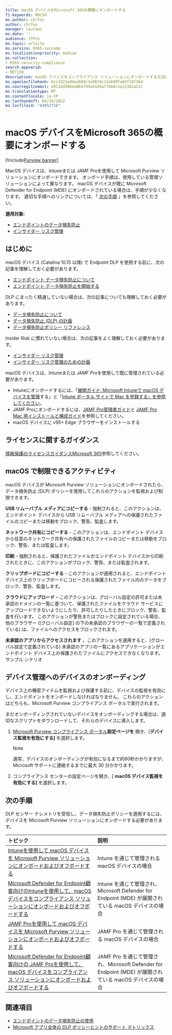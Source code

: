```yaml
---
title: macOS デバイスをMicrosoft 365の概要にオンボードする
f1.keywords: NOCSH
ms.author: chrfox
author: chrfox
manager: laurawi
ms.date: ''
audience: ITPro
ms.topic: article
ms.service: O365-seccomp
ms.localizationpriority: medium
ms.collection:
- M365-security-compliance
search.appverid:
- MET150
description: macOS デバイスをコンプライアンス ソリューションにオンボードする方法について説明します
ms.openlocfilehash: 6cc3323a94ee609c3c6674c12eb99fad3f18f3b4
ms.sourcegitcommit: e911dd506ea066795e418daf7b84c1e11381a21c
ms.translationtype: MT
ms.contentlocale: ja-JP
ms.lasthandoff: 04/19/2022
ms.locfileid: "64952726"
---
```

# <a name="onboard-macos-devices-into-microsoft-365-overview"></a>macOS デバイスをMicrosoft 365の概要にオンボードする

[!include[Purview banner](../includes/purview-rebrand-banner.md)]

MacOS デバイスは、Intuneまたは JAMF Proを使用して Microsoft Purview ソリューションにオンボードできます。 オンボード手順は、使用している管理ソリューションによって異なります。 macOS デバイスが既に Microsoft Defender for Endpoint (MDE) にオンボードされている場合は、手順が少なくなります。 適切な手順へのリンクについては、「 [次の手順](#next-steps) 」を参照してください。

**適用対象:**

- [エンドポイントのデータ損失防止](./endpoint-dlp-learn-about.md)
- [インサイダー リスク管理](insider-risk-management.md)

## <a name="before-you-begin"></a>はじめに

macOS デバイス (Catalina 10.15 以降) で Endpoint DLP を使用する前に、次の記事を理解しておく必要があります。

- [エンドポイント データ損失防止について](endpoint-dlp-learn-about.md)
- [エンドポイント データ損失防止を開始する](endpoint-dlp-getting-started.md)

DLP にまったく精通していない場合は、次の記事についても理解しておく必要があります。

- [データ損失防止について](dlp-learn-about-dlp.md#learn-about-data-loss-prevention)
- [データ損失防止 (DLP) の計画](dlp-overview-plan-for-dlp.md#plan-for-data-loss-prevention-dlp)
- [データ損失防止ポリシー リファレンス](dlp-policy-reference.md#data-loss-prevention-policy-reference)

Insider Risk に慣れていない場合は、次の記事をよく理解しておく必要があります。

 - [インサイダー リスク管理](insider-risk-management.md)
 - [インサイダー リスク管理のための計画](insider-risk-management-plan.md#plan-for-insider-risk-management)

macOS デバイスは、Intuneまたは JAMF Proを使用して既に管理されている必要があります。
 
- Intuneにオンボードするには、「[展開ガイド: Microsoft Intuneで macOS デバイスを管理](/mem/intune/fundamentals/deployment-guide-platform-macos)する」と「[Intune ポータル サイトで Mac を登録する」を参照してください](/mem/intune/user-help/enroll-your-device-in-intune-macos-cp)。 
- JAMF Proにオンボードするには、[JAMF Pro管理者ガイド](https://www.jamf.com/resources/product-documentation/jamf-pro-administrators-guide/)と [JAMF Pro Mac 用インストールと構成ガイド](https://www.jamf.com/resources/product-documentation/jamf-pro-installation-guide-for-mac/)を参照してください。
- macOS デバイスに v95+ Edge ブラウザーをインストールする 

## <a name="licensing-guidance"></a>ライセンスに関するガイダンス

[情報保護のライセンスガイダンスMicrosoft 365](/office365/servicedescriptions/microsoft-365-service-descriptions/microsoft-365-tenantlevel-services-licensing-guidance/microsoft-365-security-compliance-licensing-guidance#information-protection-data-loss-prevention-for-exchange-online-sharepoint-online-and-onedrive-for-business)参照してください。

## <a name="activities-that-can-be-restricted-on-macos"></a>macOS で制限できるアクティビティ 

macOS デバイスが Microsoft Purview ソリューションにオンボードされたら、データ損失防止 (DLP) ポリシーを使用してこれらのアクションを監視および制限できます。

**USB リムーバブル メディアにコピーする** - 強制されると、このアクションは、エンドポイント デバイスから USB リムーバブル メディアへの保護されたファイルのコピーまたは移動をブロック、警告、監査します。 

**ネットワーク共有にコピーする** - このアクションは、エンドポイント デバイスから任意のネットワーク共有への保護されたファイルのコピーまたは移動をブロック、警告、または監査します。 

**印刷** – 強制されると、保護されたファイルがエンドポイント デバイスから印刷されたときに、このアクションがブロック、警告、または監査されます。 

**クリップボードにコピーする** - このアクションが適用されると、エンドポイント デバイス上のクリップボードにコピーされる保護されたファイル内のデータをブロック、警告、監査します。 

**クラウドにアップロード** – このアクションは、グローバル設定の許可または未承認のドメインの一覧に基づいて、保護されたファイルをクラウド サービスにアップロードできないようにしたり、許可したりしたときにブロック、警告、監査を行います。 このアクションが警告またはブロックに設定されている場合、他のブラウザー ([グローバル設定] の下の未承認のブラウザーの一覧で定義されている) は、ファイルへのアクセスをブロックされます。 

**未承認のアプリからアクセスされます** 。このアクションを適用すると、(グローバル設定で定義されている) 未承認のアプリの一覧にあるアプリケーションがエンドポイント デバイス上の保護されたファイルにアクセスできなくなります。 サンプル シナリオ 

## <a name="onboarding-devices-into-device-management"></a>デバイス管理へのデバイスのオンボーディング

デバイス上の機密アイテムを監視および保護する前に、デバイスの監視を有効にし、エンドポイントをオンボードしなければなりません。 これらのアクションはどちらも、Microsoft Purview コンプライアンス ポータルで実行されます。

まだオンボーディングされていないデバイスをオンボーディングする場合は、適切なスクリプトをダウンロードして、それらのデバイスに導入します。 <!--Follow the [Onboarding devices procedure](endpoint-dlp-getting-started.md#onboarding-devices).-->

<!--If you already have devices onboarded into [Microsoft Defender for Endpoint](/windows/security/threat-protection/), they will already appear in the managed devices list.-->

1. [Microsoft Purview コンプライアンス ポータル](https://compliance.microsoft.com)**設定ページを** 開き、[**デバイス監視を有効にする]** を選択します。

   > [!NOTE]
   > 通常、デバイスのオンボーディングが有効になるまで約60秒かかりますが、Microsoft サポートに連絡するまでに最大 30 分かかります。

2. コンプライアンス センターの設定ページを開き、[ **macOS デバイス監視を有効にする]** を選択します。

## <a name="next-steps"></a>次の手順

DLP センサー テレメトリを受信し、データ損失防止ポリシーを適用するには、デバイスを Microsoft Purview ソリューションにオンボードする必要があります。 

トピック | 説明
:---|:---
|[Intuneを使用して macOS デバイスを Microsoft Purview ソリューションにオンボードおよびオフボードする](device-onboarding-offboarding-macos-intune.md)|Intune を通じて管理される macOS デバイスの場合
|[Microsoft Defender for Endpoint顧客向けのIntuneを使用して、macOS デバイスをコンプライアンス ソリューションにオンボードおよびオフボードする](device-onboarding-offboarding-macos-intune-mde.md) |Intune を通じて管理され、Microsoft Defender for Endpoint (MDE) が展開されている macOS デバイスの場合
|[JAMF Proを使用して macOS デバイスを Microsoft Purview ソリューションにオンボードおよびオフボードする](device-onboarding-offboarding-macos-jamfpro.md) | JAMF Pro を通じて管理される macOS デバイスの場合
|[Microsoft Defender for Endpoint顧客向けの JAMF Proを使用して、macOS デバイスをコンプライアンス ソリューションにオンボードおよびオフボードする](device-onboarding-offboarding-macos-jamfpro-mde.md)|JAMF Pro を通じて管理され、Microsoft Defender for Endpoint (MDE) が展開されている macOS デバイスの場合


## <a name="related-topics"></a>関連項目

- [エンドポイントのデータ損失防止の使用](endpoint-dlp-using.md#using-endpoint-data-loss-prevention)
- [Microsoft アプリ全体の DLP ポリシーヒントのサポート マトリックス](dlp-policy-tips-reference.md#support-matrix-for-dlp-policy-tips-across-microsoft-apps)

